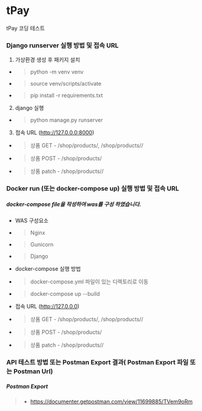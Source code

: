 # tPay
tPay 코딩 테스트


### Django runserver 실행 방법 및 접속 URL
1. 가상환경 생성 후 패키지 설치
- > python -m venv venv
- > source venv/scripts/activate
- > pip install -r requirements.txt 

2. django 실행
- > python manage.py runserver

3. 접속 URL (http://127.0.0.0:8000)
- > 상품 GET - /shop/products/, /shop/products/<pk>/
- > 상품 POST - /shop/products/
- > 상품 patch - /shop/products/<pk>/
 
### Docker run (또는 docker-compose up) 실행 방법 및 접속 URL
##### docker-compose file을 작성하여 was를 구성 하였습니다.
- WAS 구성요소
- > Nginx
- > Gunicorn
- > Django

- docker-compose 실행 방법
- > docker-compose.yml 파일이 있는 디렉토리로 이동
- > docker-compose up --build

- 접속 URL (http://127.0.0.0)
- > 상품 GET - /shop/products/, /shop/products/<pk>/
- > 상품 POST - /shop/products/
- > 상품 patch - /shop/products/<pk>/

### API 테스트 방법 또는 Postman Export 결과( Postman Export 파일 또는 Postman Url)
##### Postman Export
> - https://documenter.getpostman.com/view/11699885/TVem9oRm 